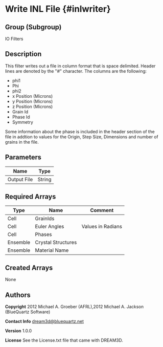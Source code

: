 Write INL File {#inlwriter}
======
## Group (Subgroup) ##
IO Filters

## Description ##

This filter writes out a file in column format that is space delimited. Header lines are denoted by the "#" character. The columns are the following:

- phi1
- Phi
- phi2
- x Position (Microns)
- y Position (Microns)
- z Position (Microns)
- Grain Id
- Phase Id
- Symmetry
 
Some information about the phase is included in the header section of the file in addtion
 to values for the Origin, Step Size, Dimensions and number of grains in the file.

## Parameters ## 

| Name | Type |
|------|------|
| Output File | String |

## Required Arrays ##

| Type | Name | Comment |
|------|------|---------|
| Cell | GrainIds |  |
| Cell | Euler Angles | Values in Radians |
| Cell | Phases |  |
| Ensemble | Crystal Structures |  |
| Ensemble | Material Name |  |

## Created Arrays ##
None



## Authors ##

**Copyright** 2012 Michael A. Groeber (AFRL),2012 Michael A. Jackson (BlueQuartz Software)

**Contact Info** dream3d@bluequartz.net

**Version** 1.0.0

**License**  See the License.txt file that came with DREAM3D.



